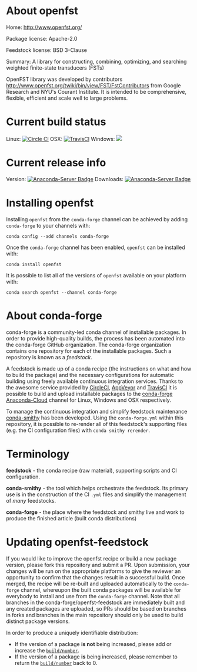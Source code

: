 About openfst
=============

Home: http://www.openfst.org/

Package license: Apache-2.0

Feedstock license: BSD 3-Clause

Summary: A library for constructing, combining, optimizing, and searching weighted finite-state transducers (FSTs)

OpenFST library was developed by contributors <http://www.openfst.org/twiki/bin/view/FST/FstContributors> from Google Research and NYU's Courant Institute. It is intended to be comprehensive, flexible, efficient and scale well to large problems.


Current build status
====================

Linux: [![Circle CI](https://circleci.com/gh/conda-forge/openfst-feedstock.svg?style=shield)](https://circleci.com/gh/conda-forge/openfst-feedstock)
OSX: [![TravisCI](https://travis-ci.org/conda-forge/openfst-feedstock.svg?branch=master)](https://travis-ci.org/conda-forge/openfst-feedstock)
Windows: ![](https://cdn.rawgit.com/conda-forge/conda-smithy/90845bba35bec53edac7a16638aa4d77217a3713/conda_smithy/static/disabled.svg)

Current release info
====================
Version: [![Anaconda-Server Badge](https://anaconda.org/conda-forge/openfst/badges/version.svg)](https://anaconda.org/conda-forge/openfst)
Downloads: [![Anaconda-Server Badge](https://anaconda.org/conda-forge/openfst/badges/downloads.svg)](https://anaconda.org/conda-forge/openfst)

Installing openfst
==================

Installing `openfst` from the `conda-forge` channel can be achieved by adding `conda-forge` to your channels with:

```
conda config --add channels conda-forge
```

Once the `conda-forge` channel has been enabled, `openfst` can be installed with:

```
conda install openfst
```

It is possible to list all of the versions of `openfst` available on your platform with:

```
conda search openfst --channel conda-forge
```


About conda-forge
=================

conda-forge is a community-led conda channel of installable packages.
In order to provide high-quality builds, the process has been automated into the
conda-forge GitHub organization. The conda-forge organization contains one repository
for each of the installable packages. Such a repository is known as a *feedstock*.

A feedstock is made up of a conda recipe (the instructions on what and how to build
the package) and the necessary configurations for automatic building using freely
available continuous integration services. Thanks to the awesome service provided by
[CircleCI](https://circleci.com/), [AppVeyor](http://www.appveyor.com/)
and [TravisCI](https://travis-ci.org/) it is possible to build and upload installable
packages to the [conda-forge](https://anaconda.org/conda-forge)
[Anaconda-Cloud](http://docs.anaconda.org/) channel for Linux, Windows and OSX respectively.

To manage the continuous integration and simplify feedstock maintenance
[conda-smithy](http://github.com/conda-forge/conda-smithy) has been developed.
Using the ``conda-forge.yml`` within this repository, it is possible to re-render all of
this feedstock's supporting files (e.g. the CI configuration files) with ``conda smithy rerender``.


Terminology
===========

**feedstock** - the conda recipe (raw material), supporting scripts and CI configuration.

**conda-smithy** - the tool which helps orchestrate the feedstock.
                   Its primary use is in the construction of the CI ``.yml`` files
                   and simplify the management of *many* feedstocks.

**conda-forge** - the place where the feedstock and smithy live and work to
                  produce the finished article (built conda distributions)


Updating openfst-feedstock
==========================

If you would like to improve the openfst recipe or build a new
package version, please fork this repository and submit a PR. Upon submission,
your changes will be run on the appropriate platforms to give the reviewer an
opportunity to confirm that the changes result in a successful build. Once
merged, the recipe will be re-built and uploaded automatically to the
`conda-forge` channel, whereupon the built conda packages will be available for
everybody to install and use from the `conda-forge` channel.
Note that all branches in the conda-forge/openfst-feedstock are
immediately built and any created packages are uploaded, so PRs should be based
on branches in forks and branches in the main repository should only be used to
build distinct package versions.

In order to produce a uniquely identifiable distribution:
 * If the version of a package **is not** being increased, please add or increase
   the [``build/number``](http://conda.pydata.org/docs/building/meta-yaml.html#build-number-and-string).
 * If the version of a package **is** being increased, please remember to return
   the [``build/number``](http://conda.pydata.org/docs/building/meta-yaml.html#build-number-and-string)
   back to 0.

